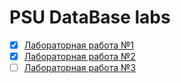 # PSU DataBase labs

 - [x]  [Лабораторная работа №1](https://pavelkeyzik.github.io/psu--db/lab_1/)
 - [x]  [Лабораторная работа №2](https://keyzik-lab-2.herokuapp.com/)
 - [ ]  [Лабораторная работа №3](https://pavelkeyzik.github.io/psu--db/lab_3/)